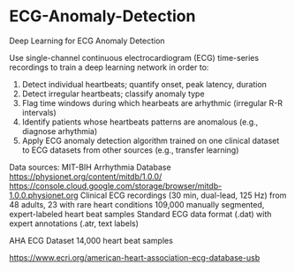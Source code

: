 # ECG-Anomaly-Detection
Deep Learning for ECG Anomaly Detection

Use single-channel continuous electrocardiogram (ECG) time-series recordings to train a deep learning network in order to:
1) Detect individual heartbeats; quantify onset, peak latency, duration
2) Detect irregular heartbeats; classify anomaly type
3) Flag time windows during which hearbeats are arhythmic (irregular R-R intervals)
4) Identify patients whose heartbeats patterns are anomalous (e.g., diagnose arhythmia)
5) Apply ECG anomaly detection algorithm trained on one clinical dataset to ECG datasets from other sources (e.g., transfer learning)

Data sources:
MIT-BIH Arrhythmia Database
https://physionet.org/content/mitdb/1.0.0/
https://console.cloud.google.com/storage/browser/mitdb-1.0.0.physionet.org
Clinical ECG recordings (30 min, dual-lead, 125 Hz) from 48 adults, 23 with rare heart conditions
109,000 manually segmented, expert-labeled heart beat samples
Standard ECG data format (.dat) with expert annotations (.atr, text labels)

AHA ECG Dataset
14,000 heart beat samples

https://www.ecri.org/american-heart-association-ecg-database-usb
